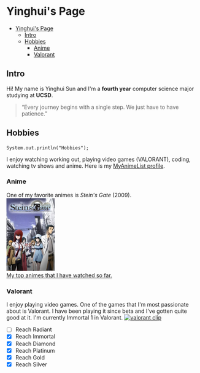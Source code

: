 # Yinghui's Page
- [Yinghui's Page](#yinghuis-page)
  - [Intro](#intro)
  - [Hobbies](#hobbies)
    - [Anime](#anime)
    - [Valorant](#valorant)

## Intro
Hi! My name is Yinghui Sun and I'm a **fourth year** computer science major studying at **UCSD**.
> “Every journey begins with a single step. We just have to have patience.”

## Hobbies
```
System.out.println("Hobbies");
```
I enjoy watching working out, playing video games (VALORANT), coding, watching tv shows and anime. Here is my [MyAnimeList profile](https://myanimelist.net/animelist/yingersun).

### Anime
One of my favorite animes is *Stein's Gate* (2009). <br>
<img src="images/73199.jpg" alt="Stein's Gate anime" width="25%">
<br>
[My top animes that I have watched so far.](topanimes.md)

### Valorant
I enjoy playing video games. One of the games that I'm most passionate about is Valorant. I have been playing it since beta and I've gotten quite good at it. I'm currently Immortal 1 in Valorant.
[![valorant clip](https://res.cloudinary.com/marcomontalbano/image/upload/v1632687779/video_to_markdown/images/streamable--5qzcf1-c05b58ac6eb4c4700831b2b3070cd403.jpg)](https://streamable.com/5qzcf1# "valorant clip")
- [ ] Reach Radiant
- [x] Reach Immortal
- [x] Reach Diamond
- [x] Reach Platinum
- [x] Reach Gold
- [x] Reach Silver